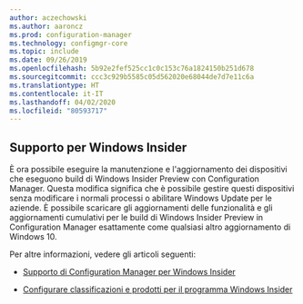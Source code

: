 ```yaml
---
author: aczechowski
ms.author: aaroncz
ms.prod: configuration-manager
ms.technology: configmgr-core
ms.topic: include
ms.date: 09/26/2019
ms.openlocfilehash: 5b92e2fef525cc1c0c153c76a1824150b251d678
ms.sourcegitcommit: ccc3c929b5585c05d562020e68044de7d7e11c6a
ms.translationtype: HT
ms.contentlocale: it-IT
ms.lasthandoff: 04/02/2020
ms.locfileid: "80593717"
---
```

## <a name="support-for-windows-insider"></a><a name="bkmk_wifb"></a> Supporto per Windows Insider

<!--3556023-->

È ora possibile eseguire la manutenzione e l'aggiornamento dei dispositivi che eseguono build di Windows Insider Preview con Configuration Manager. Questa modifica significa che è possibile gestire questi dispositivi senza modificare i normali processi o abilitare Windows Update per le aziende. È possibile scaricare gli aggiornamenti delle funzionalità e gli aggiornamenti cumulativi per le build di Windows Insider Preview in Configuration Manager esattamente come qualsiasi altro aggiornamento di Windows 10.

Per altre informazioni, vedere gli articoli seguenti:

- [Supporto di Configuration Manager per Windows Insider](/sccm/core/plan-design/configs/support-for-windows-10#bkmk_WIfB-support)

- [Configurare classificazioni e prodotti per il programma Windows Insider](/sccm/sum/get-started/configure-classifications-and-products#bkmk_WIfB)
